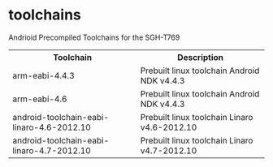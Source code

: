 toolchains
==========

Andrioid Precompiled Toolchains for the SGH-T769

<table>
  <tr>
    <th>Toolchain</th>
    <th>Description</th>
  </tr>
  <tr>
    <td>arm-eabi-4.4.3</td>
    <td>Prebuilt linux toolchain Android NDK v4.4.3</td>
  </tr>
  <tr>
    <td>arm-eabi-4.6</td>
    <td>Prebuilt linux toolchain Android NDK v4.4.3</td>
  </tr>
  <tr>
    <td>android-toolchain-eabi-linaro-4.6-2012.10</td>
    <td>Prebuilt linux toolchain Linaro v4.6-2012.10</td>
  </tr>
  <tr>
    <td>android-toolchain-eabi-linaro-4.7-2012.10</td>
    <td>Prebuilt linux toolchain Linaro v4.7-2012.10</td>
  </tr>

</table>

